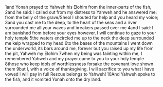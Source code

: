 1and Yonah prayed to Yahweh his Elohim from the inner-parts of the fish, 2and he said:
I called out from my distress to Yahweh
and he answered me;
from the belly of the grave/Sheol I shouted for help
and you heard my voice;
3and you cast me to the deep, to the heart of the seas
and a river surrounded me
all your waves and breakers passed over me
4and I said: I am banished from before your eyes
however, I will continue to gaze to your holy temple
5the waters encircled me up to the neck
the deep surrounded me
kelp wrapped to my head
6to the bases of the mountains I went down
the underworld, its bars around me, forever
but you raised up my life from the pit, Yahweh my Elohim
7when my being was fainting within me,
I remembered Yahweh
and my prayer came to you
to your holy temple
8those who keep idols of worthlessness
forsake the covenant love shown them
9but I, with a voice of thanksgiving, I will sacrifice to you
what I have vowed I will pay in full
Rescue belongs to Yahweh!
10And Yahweh spoke to the fish, and it vomited Yonah onto the dry land.
